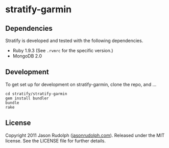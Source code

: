 # stratify-garmin

## Dependencies

Stratify is developed and tested with the following dependencies.

* Ruby 1.9.3 (See `.rvmrc` for the specific version.)
* MongoDB 2.0

## Development

To get set up for development on stratify-garmin, clone the repo, and ...

    cd stratify/stratify-garmin
    gem install bundler
    bundle
    rake

## License

Copyright 2011 Jason Rudolph ([jasonrudolph.com](http://jasonrudolph.com)). Released under the MIT license. See the LICENSE file for further details.
